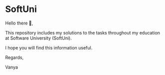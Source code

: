 # SoftUni

Hello there 👋,

This repository includes my solutions to the tasks throughout my education at Software University (SoftUni).

I hope you will find this information useful.

Regards,

Vanya
